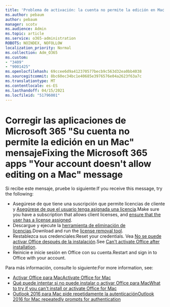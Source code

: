 ```yaml
---
title: 'Problema de activación: la cuenta no permite la edición en Mac'
ms.author: pebaum
author: pebaum
manager: scotv
ms.audience: Admin
ms.topic: article
ms.service: o365-administration
ROBOTS: NOINDEX, NOFOLLOW
localization_priority: Normal
ms.collection: Adm_O365
ms.custom:
- "3409"
- "9001425"
ms.openlocfilehash: 69ccee6d9a412370577becb9c563d32ea0bb4038
ms.sourcegitcommit: 8bc60ec34bc1e40685e3976576e04a2623f63a7c
ms.translationtype: MT
ms.contentlocale: es-ES
ms.lasthandoff: 04/15/2021
ms.locfileid: "51796001"
---
```

# <a name="fixing-the-microsoft-365-apps-your-account-doesnt-allow-editing-on-a-mac-message"></a><span data-ttu-id="e11d7-102">Corregir las aplicaciones de Microsoft 365 "Su cuenta no permite la edición en un Mac" mensaje</span><span class="sxs-lookup"><span data-stu-id="e11d7-102">Fixing the Microsoft 365 apps "Your account doesn't allow editing on a Mac" message</span></span>

<span data-ttu-id="e11d7-103">Si recibe este mensaje, pruebe lo siguiente:</span><span class="sxs-lookup"><span data-stu-id="e11d7-103">If you receive this message, try the following:</span></span>

- <span data-ttu-id="e11d7-104">Asegúrese de que tiene una suscripción que permite licencias de cliente y [Asegúrese de que el usuario tenga asignada una licencia](https://docs.microsoft.com/microsoft-365/admin/add-users/add-users).</span><span class="sxs-lookup"><span data-stu-id="e11d7-104">Make sure you have a subscription that allows client licenses, and [ensure that the user has a license assigned](https://docs.microsoft.com/microsoft-365/admin/add-users/add-users).</span></span> 
- <span data-ttu-id="e11d7-105">Descargue y ejecute la [herramienta de eliminación de licencias](https://support.office.com/article/how-to-remove-office-license-files-on-a-mac-b032c0f6-a431-4dad-83a9-6b727c03b193).</span><span class="sxs-lookup"><span data-stu-id="e11d7-105">Download and run the [license removal tool](https://support.office.com/article/how-to-remove-office-license-files-on-a-mac-b032c0f6-a431-4dad-83a9-6b727c03b193).</span></span>
- <span data-ttu-id="e11d7-106">Restablezca sus credenciales:</span><span class="sxs-lookup"><span data-stu-id="e11d7-106">Reset your credentials.</span></span> <span data-ttu-id="e11d7-107">Vea [No se puede activar Office después de la instalación](https://support.office.com/article/5efba2b4-b1e6-4e5f-bf3c-6ab945d03dea#bkmk_cantactivate).</span><span class="sxs-lookup"><span data-stu-id="e11d7-107">See [Can't activate Office after installation](https://support.office.com/article/5efba2b4-b1e6-4e5f-bf3c-6ab945d03dea#bkmk_cantactivate).</span></span>
- <span data-ttu-id="e11d7-108">Reinicie e inicie sesión en Office con su cuenta.</span><span class="sxs-lookup"><span data-stu-id="e11d7-108">Restart and sign in to Office with your account.</span></span>

<span data-ttu-id="e11d7-109">Para más información, consulte lo siguiente:</span><span class="sxs-lookup"><span data-stu-id="e11d7-109">For more information, see:</span></span>
- [<span data-ttu-id="e11d7-110">Activar Office para Mac</span><span class="sxs-lookup"><span data-stu-id="e11d7-110">Activate Office for Mac</span></span>](https://support.office.com/article/activate-office-for-mac-7f6646b1-bb14-422a-9ad4-a53410fcefb2)
- [<span data-ttu-id="e11d7-111">Qué puede intentar si no puede instalar o activar Office para Mac</span><span class="sxs-lookup"><span data-stu-id="e11d7-111">What to try if you can't install or activate Office for Mac</span></span>](https://support.office.com/article/5efba2b4-b1e6-4e5f-bf3c-6ab945d03dea#picktab=activation)
- [<span data-ttu-id="e11d7-112">Outlook 2016 para Mac pide repetidamente la autenticación</span><span class="sxs-lookup"><span data-stu-id="e11d7-112">Outlook 2016 for Mac repeatedly prompts for authentication</span></span>](https://docs.microsoft.com/outlook/troubleshoot/sign-in/repeated-prompts-authentication)